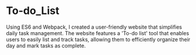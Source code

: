 # To-do_List
Using ES6 and Webpack, I created a user-friendly website that simplifies daily task management. The website features a 'To-do list' tool that enables users to easily list and track tasks, allowing them to efficiently organize their day and mark tasks as complete.
